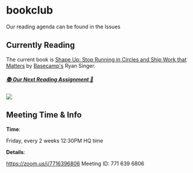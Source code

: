 # bookclub

Our reading agenda can be found in the Issues

## Currently Reading
The current book is [Shape Up: Stop Running in Circles and Ship Work that Matters](https://www.goodreads.com/book/show/50776459-shape-up) by [Basecamp's](https://basecamp.com/) Ryan Singer.


##### [📚 Our Next Reading Assignment 👀](https://github.com/tuftandneedle/bookclub/issues?q=is%3Aopen+is%3Aissue+label%3Anext)

![](https://i.gr-assets.com/images/S/compressed.photo.goodreads.com/books/1387770614l/17290807.jpg)

## Meeting Time & Info

**Time**: 

Friday, every 2 weeks 12:30PM HQ time

**Details**:

https://zoom.us/j/7716396806
Meeting ID: 771 639 6806
